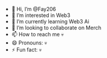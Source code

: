 - 👋 Hi, I’m @Fay206
- 👀 I’m interested in Web3
- 🌱 I’m currently learning Web3 Ai
- 💞️ I’m looking to collaborate on Merch
- 📫 How to reach me 💀
- 😄 Pronouns: 💀
- ⚡ Fun fact: 💀

<!---
Fay206/Fay206 is a ✨ special ✨ repository because its `README.md` (this file) appears on your GitHub profile.
You can click the Preview link to take a look at your changes.
--->
